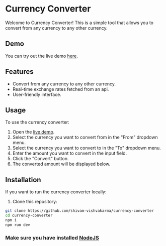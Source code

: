 # Currency Converter

Welcome to Currency Converter! This is a simple tool that allows you to convert from any currency to any other currency.

## Demo

You can try out the live demo [here](). 

## Features

- Convert from any currency to any other currency.
- Real-time exchange rates fetched from an api.
- User-friendly interface.

## Usage

To use the currency converter:

1. Open the [live demo]().
2. Select the currency you want to convert from in the "From" dropdown menu.
3. Select the currency you want to convert to in the "To" dropdown menu.
4. Enter the amount you want to convert in the input field.
5. Click the "Convert" button.
6. The converted amount will be displayed below.

## Installation

If you want to run the currency converter locally:

1. Clone this repository:

```bash
git clone https://github.com/shivam-vishvakarma/currency-converter
cd currency-converter
npm i
npm run dev
```
### Make sure you have installed [NodeJS](https://nodejs.org/en/download)
